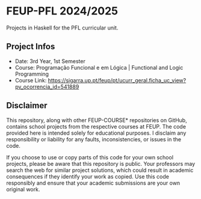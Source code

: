 # FEUP-PFL 2024/2025
Projects in Haskell for the PFL curricular unit.
## Project Infos
- Date: 3rd Year, 1st Semester
- Course: Programação Funcional e em Lógica | Functional and Logic Programming
- Course Link: https://sigarra.up.pt/feup/pt/ucurr_geral.ficha_uc_view?pv_ocorrencia_id=541889
## Disclaimer
This repository, along with other FEUP-COURSE* repositories on GitHub, contains school projects from the respective courses at FEUP. The code provided here is intended solely for educational purposes. I disclaim any responsibility or liability for any faults, inconsistencies, or issues in the code.

If you choose to use or copy parts of this code for your own school projects, please be aware that this repository is public. Your professors may search the web for similar project solutions, which could result in academic consequences if they identify your work as copied. Use this code responsibly and ensure that your academic submissions are your own original work.
